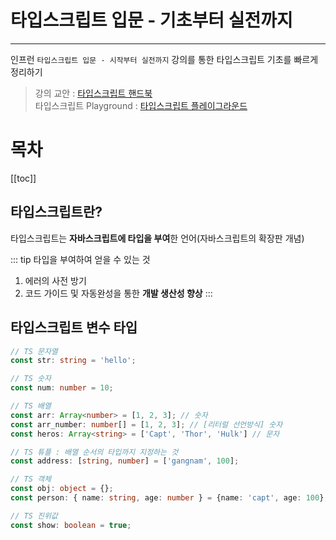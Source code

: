 # 타입스크립트 입문 - 기초부터 실전까지
---

인프런 `타입스크립트 입문 - 시작부터 실전까지` 강의를 통한 타입스크립트 기초를 빠르게 정리하기

> 강의 교안 : [타입스크립트 핸드북](https://joshua1988.github.io/ts/)  
> 타입스크립트 Playground : [타입스크립트 플레이그라운드](https://www.typescriptlang.org/play)
# 목차
[[toc]]


## 타입스크립트란?
타입스크립트는 **자바스크립트에 타입을 부여**한 언어(자바스크립트의 확장판 개념)

::: tip 
타입을 부여하여 얻을 수 있는 것
1. 에러의 사전 방기
2. 코드 가이드 및 자동완성을 통한 **개발 생산성 향상**
:::

## 타입스크립트 변수 타입
```ts 
// TS 문자열
const str: string = 'hello';

// TS 숫자
const num: number = 10;

// TS 배열
const arr: Array<number> = [1, 2, 3]; // 숫자
const arr_number: number[] = [1, 2, 3]; // [리터럴 선언방식] 숫자
const heros: Array<string> = ['Capt', 'Thor', 'Hulk'] // 문자

// TS 튜플 : 배열 순서의 타입까지 지정하는 것
const address: [string, number] = ['gangnam', 100];

// TS 객체
const obj: object = {};
const person: { name: string, age: number } = {name: 'capt', age: 100};

// TS 진위값
const show: boolean = true;
```

